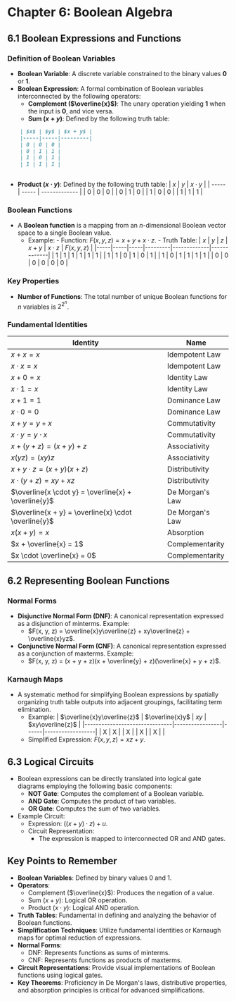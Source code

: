 # Chapter 6: Boolean Algebra

## 6.1 Boolean Expressions and Functions

### Definition of Boolean Variables

- **Boolean Variable**: A discrete variable constrained to the binary values **0** or **1**.
- **Boolean Expression**: A formal combination of Boolean variables interconnected by the following operators:
  - **Complement ($\overline{x}$)**: The unary operation yielding **1** when the input is **0**, and vice versa.
  - **Sum ($x + y$)**: Defined by the following truth table:
```markdown
    | $x$ | $y$ | $x + y$ |
    |-----|-----|---------|
    | 0 | 0 | 0 |
    | 0 | 1 | 1 |
    | 1 | 0 | 1 |
    | 1 | 1 | 1 |
    
```
  - **Product ($x \cdot y$)**: Defined by the following truth table:
    | $x$ | $y$ | $x \cdot y$ |
    | ----- | ----- | ------------- |
    | 0 | 0 | 0 |
    | 0 | 1 | 0 |
    | 1 | 0 | 0 |
    | 1 | 1 | 1 |

### Boolean Functions

- A **Boolean function** is a mapping from an $n$-dimensional Boolean vector space to a single Boolean value.
  - Example: - Function: $F(x, y, z) = x + y + x \cdot z$. - Truth Table:
    | $x$ | $y$ | $z$ | $x + y$ | $x \cdot z$ | $F(x, y, z)$ |
    |-----|-----|-----|---------|-------------|-------------|
    | 1 | 1 | 1 | 1 | 1 | 1 |
    | 1 | 1 | 0 | 1 | 0 | 1 |
    | 1 | 0 | 1 | 1 | 1 | 1 |
    | 0 | 0 | 0 | 0 | 0 | 0 |

### Key Properties

- **Number of Functions**: The total number of unique Boolean functions for $n$ variables is $2^{2^n}$.

### Fundamental Identities

| Identity                                             | Name            |
| ---------------------------------------------------- | --------------- |
| $x + x = x$                                          | Idempotent Law  |
| $x \cdot x = x$                                      | Idempotent Law  |
| $x + 0 = x$                                          | Identity Law    |
| $x \cdot 1 = x$                                      | Identity Law    |
| $x + 1 = 1$                                          | Dominance Law   |
| $x \cdot 0 = 0$                                      | Dominance Law   |
| $x + y = y + x$                                      | Commutativity   |
| $x \cdot y = y \cdot x$                              | Commutativity   |
| $x + (y + z) = (x + y) + z$                          | Associativity   |
| $x(yz) = (xy)z$                                      | Associativity   |
| $x + y \cdot z = (x + y)(x + z)$                     | Distributivity  |
| $x \cdot (y + z) = xy + xz$                          | Distributivity  |
| $\overline{x \cdot y} = \overline{x} + \overline{y}$ | De Morgan's Law |
| $\overline{x + y} = \overline{x} \cdot \overline{y}$ | De Morgan's Law |
| $x(x + y) = x$                                       | Absorption      |
| $x + \overline{x} = 1$                               | Complementarity |
| $x \cdot \overline{x} = 0$                           | Complementarity |

## 6.2 Representing Boolean Functions

### Normal Forms

- **Disjunctive Normal Form (DNF)**: A canonical representation expressed as a disjunction of minterms. Example:
  - $F(x, y, z) = \overline{x}y\overline{z} + xy\overline{z} + \overline{x}yz$.
- **Conjunctive Normal Form (CNF)**: A canonical representation expressed as a conjunction of maxterms. Example:
  - $F(x, y, z) = (x + y + z)(x + \overline{y} + z)(\overline{x} + y + z)$.

### Karnaugh Maps

- A systematic method for simplifying Boolean expressions by spatially organizing truth table outputs into adjacent groupings, facilitating term elimination.
  - Example:
    | $\overline{x}y\overline{z}$ | $\overline{x}y$ | $xy$ | $xy\overline{z}$ |
    |-------------------------------|-----------------|------|------------------|
    | X | X | | X |
    | X | | X | |
  - Simplified Expression: $F(x, y, z) = xz + y$.

## 6.3 Logical Circuits

- Boolean expressions can be directly translated into logical gate diagrams employing the following basic components:
  - **NOT Gate**: Computes the complement of a Boolean variable.
  - **AND Gate**: Computes the product of two variables.
  - **OR Gate**: Computes the sum of two variables.
- Example Circuit:
  - Expression: $((x + y) \cdot z) + u$.
  - Circuit Representation:
    - The expression is mapped to interconnected OR and AND gates.

## Key Points to Remember

- **Boolean Variables**: Defined by binary values 0 and 1.
- **Operators**:
  - Complement ($\overline{x}$): Produces the negation of a value.
  - Sum ($x + y$): Logical OR operation.
  - Product ($x \cdot y$): Logical AND operation.
- **Truth Tables**: Fundamental in defining and analyzing the behavior of Boolean functions.
- **Simplification Techniques**: Utilize fundamental identities or Karnaugh maps for optimal reduction of expressions.
- **Normal Forms**:
  - DNF: Represents functions as sums of minterms.
  - CNF: Represents functions as products of maxterms.
- **Circuit Representations**: Provide visual implementations of Boolean functions using logical gates.
- **Key Theorems**: Proficiency in De Morgan's laws, distributive properties, and absorption principles is critical for advanced simplifications.
